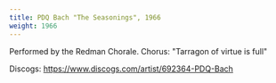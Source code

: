 ```yaml
---
title: PDQ Bach "The Seasonings", 1966
weight: 1966
---
```

Performed by the Redman Chorale. Chorus: "Tarragon of virtue is full"

Discogs: https://www.discogs.com/artist/692364-PDQ-Bach
